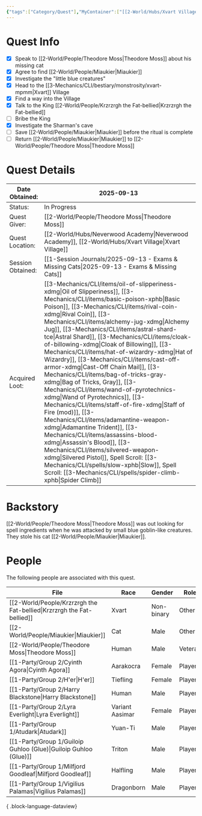 ```yaml
---
{"tags":["Category/Quest"],"MyContainer":["[[2-World/Hubs/Xvart Village.md|Xvart Village]]","[[2-World/Hubs/Neverwood Academy.md|Neverwood Academy]]","[[2-World/Points of Interest/Xvart Ritual Dungeon.md|Xvart Ritual Dungeon]]"],"MyCategory":null,"image":"Pasted image 20250920140440.png","obsidianUIMode":"preview","questObtained":"2025-09-13","questStatus":"In Progress","questGiver":"[[2-World/People/Theodore Moss.md|Theodore Moss]]","questLocationObtained":["[[2-World/Hubs/Xvart Village.md|Xvart Village]]","[[2-World/Hubs/Neverwood Academy.md|Neverwood Academy]]"],"questSessionObtained":"[[1-Session Journals/2025-09-13 - Exams & Missing Cats.md|2025-09-13 - Exams & Missing Cats]]","questNotes":null,"questLootEarned":null,"NoteIcon":"quest","dg-publish":true,"dg-path":"World/Quests/Miaukier Must Die!.md","permalink":"/world/quests/miaukier-must-die/","dgPassFrontmatter":true,"updated":"2025-10-02T17:18:48.000+01:00"}
---
```



# Quest Info

- [x]  Speak to [[2-World/People/Theodore Moss\|Theodore Moss]] about his missing cat 
- [x]  Agree to find [[2-World/People/Miaukier\|Miaukier]]
- [x]  Investigate the "little blue creatures"
- [x]  Head to the [[3-Mechanics/CLI/bestiary/monstrosity/xvart-mpmm\|Xvart]] Village
- [x]  Find a way into the Village
- [x]  Talk to the King [[2-World/People/Krzrzrgh the Fat-bellied\|Krzrzrgh the Fat-bellied]]
- [ ]  Bribe the King 
- [x]  Investigate the Sharman's cave 
- [ ]  Save [[2-World/People/Miaukier\|Miaukier]] before the ritual is complete
- [ ]  Return [[2-World/People/Miaukier\|Miaukier]] to [[2-World/People/Theodore Moss\|Theodore Moss]]

# Quest Details



| Date Obtained:    | 2025-09-13                                                                                                                                                                                                                                                                                                                                                                                                                                                                                                                                                                                                                                                                                                                |
| ----------------- | ------------------------------------------------------------------------------------------------------------------------------------------------------------------------------------------------------------------------------------------------------------------------------------------------------------------------------------------------------------------------------------------------------------------------------------------------------------------------------------------------------------------------------------------------------------------------------------------------------------------------------------------------------------------------------------------------------------------------- |
| Status:           | In Progress                                                                                                                                                                                                                                                                                                                                                                                                                                                                                                                                                                                                                                                                                                               |
| Quest Giver:      | [[2-World/People/Theodore Moss\|Theodore Moss]]                                                                                                                                                                                                                                                                                                                                                                                                                                                                                                                                                                                                                                                                                                         |
| Quest Location:   | [[2-World/Hubs/Neverwood Academy\|Neverwood Academy]], [[2-World/Hubs/Xvart Village\|Xvart Village]]                                                                                                                                                                                                                                                                                                                                                                                                                                                                                                                                                                                                                                                                                  |
| Session Obtained: | [[1-Session Journals/2025-09-13 - Exams & Missing Cats\|2025-09-13 - Exams & Missing Cats]]                                                                                                                                                                                                                                                                                                                                                                                                                                                                                                                                                                                                                                                                                     |
| Acquired Loot:    | [[3-Mechanics/CLI/items/oil-of-slipperiness-xdmg\|Oil of Slipperiness]], [[3-Mechanics/CLI/items/basic-poison-xphb\|Basic Poison]], [[3-Mechanics/CLI/items/rival-coin-xdmg\|Rival Coin]], [[3-Mechanics/CLI/items/alchemy-jug-xdmg\|Alchemy Jug]], [[3-Mechanics/CLI/items/astral-shard-tce\|Astral Shard]], [[3-Mechanics/CLI/items/cloak-of-billowing-xdmg\|Cloak of Billowing]], [[3-Mechanics/CLI/items/hat-of-wizardry-xdmg\|Hat of Wizardry]], [[3-Mechanics/CLI/items/cast-off-armor-xdmg\|Cast-Off Chain Mail]], [[3-Mechanics/CLI/items/bag-of-tricks-gray-xdmg\|Bag of Tricks, Gray]], [[3-Mechanics/CLI/items/wand-of-pyrotechnics-xdmg\|Wand of Pyrotechnics]], [[3-Mechanics/CLI/items/staff-of-fire-xdmg\|Staff of Fire (mod)]], [[3-Mechanics/CLI/items/adamantine-weapon-xdmg\|Adamantine Trident]], [[3-Mechanics/CLI/items/assassins-blood-xdmg\|Assassin's Blood]], [[3-Mechanics/CLI/items/silvered-weapon-xdmg\|Silvered Pistol]], Spell Scroll: [[3-Mechanics/CLI/spells/slow-xphb\|Slow]], Spell Scroll: [[3-Mechanics/CLI/spells/spider-climb-xphb\|Spider Climb]] |


# Backstory

[[2-World/People/Theodore Moss\|Theodore Moss]] was out looking for spell ingredients when he was attacked by small blue goblin-like creatures. They stole his cat [[2-World/People/Miaukier\|Miaukier]].


# People

The following people are associated with this quest.

| File                                                                     | Race            | Gender     | Role    |
| ------------------------------------------------------------------------ | --------------- | ---------- | ------- |
| [[2-World/People/Krzrzrgh the Fat-bellied\|Krzrzrgh the Fat-bellied]] | Xvart           | Non-binary | Other   |
| [[2-World/People/Miaukier\|Miaukier]]                                 | Cat             | Male       | Other   |
| [[2-World/People/Theodore Moss\|Theodore Moss]]                       | Human           | Male       | Veteran |
| [[1-Party/Group 2/Cyinth Agora\|Cyinth Agora]]                        | Aarakocra       | Female     | Player  |
| [[1-Party/Group 2/H'er\|H'er]]                                        | Tiefling        | Female     | Player  |
| [[1-Party/Group 2/Harry Blackstone\|Harry Blackstone]]                | Human           | Male       | Player  |
| [[1-Party/Group 2/Lyra Everlight\|Lyra Everlight]]                    | Variant Aasimar | Female     | Player  |
| [[1-Party/Group 1/Atudark\|Atudark]]                                  | Yuan-Ti         | Male       | Player  |
| [[1-Party/Group 1/Guiloip Guhloo (Glue)\|Guiloip Guhloo (Glue)]]      | Triton          | Male       | Player  |
| [[1-Party/Group 1/Milfjord Goodleaf\|Milfjord Goodleaf]]              | Halfling        | Male       | Player  |
| [[1-Party/Group 1/Vigilius Palamas\|Vigilius Palamas]]                | Dragonborn      | Male       | Player  |

{ .block-language-dataview}
